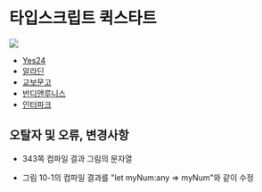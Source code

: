 # 타입스크립트 퀵스타트

<img src="https://github.com/happygrammer/typescript/blob/master/cover.jpg">

* [Yes24](http://www.yes24.com/24/goods/59719961?scode=029)
* [알라딘](http://www.aladin.co.kr/shop/wproduct.aspx?ItemId=141259576)
* [교보문고](http://www.kyobobook.co.kr/product/detailViewKor.laf?ejkGb=KOR&mallGb=KOR&barcode=9791186710302&orderClick=LAG&Kc=)
* [반디앤루니스](http://www.bandinlunis.com/front/product/detailProduct.do?prodId=4167786)
* [인터파크](http://shopping.interpark.com/product/productInfo.do?prdNo=5618034908&dispNo=008001082&pis1=shop&pis2=product)

## 오탈자 및 오류, 변경사항

* 343쪽 컴파일 결과 그림의 문자열
- 그림 10-1의 컴파일 결과를 "let myNum:any => myNum"와 같이 수정